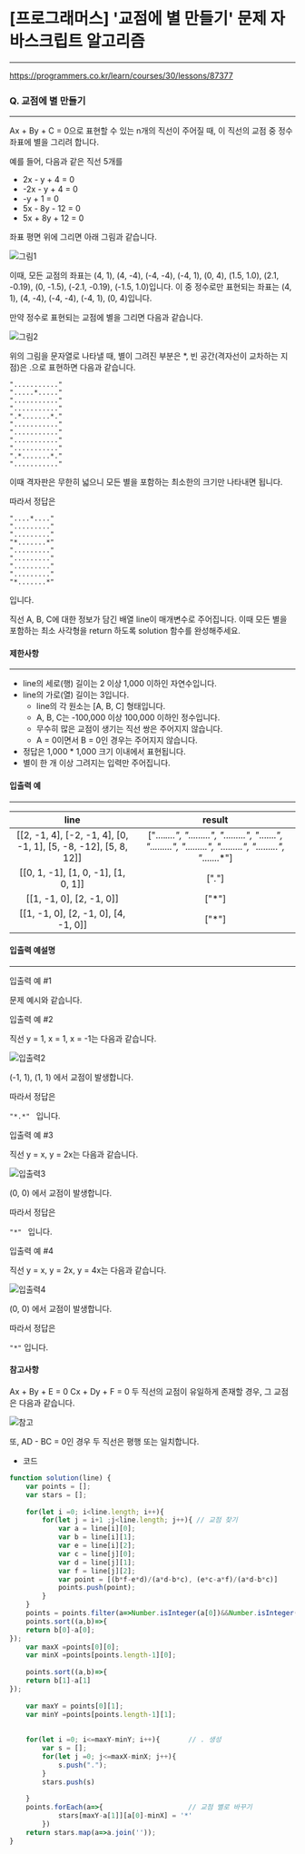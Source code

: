 # [프로그래머스] '교점에 별 만들기' 문제 자바스크립트 알고리즘
-------
https://programmers.co.kr/learn/courses/30/lessons/87377
### Q. 교점에 별 만들기
-----
Ax + By + C = 0으로 표현할 수 있는 n개의 직선이 주어질 때, 이 직선의 교점 중 정수 좌표에 별을 그리려 합니다.

예를 들어, 다음과 같은 직선 5개를

* 2x - y + 4 = 0
* -2x - y + 4 = 0
* -y + 1 = 0
* 5x - 8y - 12 = 0
* 5x + 8y + 12 = 0

좌표 평면 위에 그리면 아래 그림과 같습니다.

![그림1](https://grepp-programmers.s3.ap-northeast-2.amazonaws.com/files/production/d440b8f4-91c3-4272-8a81-876e9aaffb9c/RisingStarGraphBox.jpg)

이때, 모든 교점의 좌표는 (4, 1), (4, -4), (-4, -4), (-4, 1), (0, 4), (1.5, 1.0), (2.1, -0.19), (0, -1.5), (-2.1, -0.19), (-1.5, 1.0)입니다. 이 중 정수로만 표현되는 좌표는 (4, 1), (4, -4), (-4, -4), (-4, 1), (0, 4)입니다.

만약 정수로 표현되는 교점에 별을 그리면 다음과 같습니다.

![그림2](https://grepp-programmers.s3.ap-northeast-2.amazonaws.com/files/production/15ffe460-62dc-48df-82a2-7d7636809454/RisingStarGraphStar.jpg)

위의 그림을 문자열로 나타낼 때, 별이 그려진 부분은 *, 빈 공간(격자선이 교차하는 지점)은 .으로 표현하면 다음과 같습니다.

    "..........."  
    ".....*....."  
    "..........."  
    "..........."  
    ".*.......*."  
    "..........."  
    "..........."  
    "..........."  
    "..........."  
    ".*.......*."  
    "..........." 

이때 격자판은 무한히 넓으니 모든 별을 포함하는 최소한의 크기만 나타내면 됩니다.

따라서 정답은


    "....*...."  
    "........."  
    "........."  
    "*.......*"  
    "........."  
    "........."  
    "........."  
    "........."  
    "*.......*" 

입니다.

직선 A, B, C에 대한 정보가 담긴 배열 line이 매개변수로 주어집니다. 이때 모든 별을 포함하는 최소 사각형을 return 하도록 solution 함수를 완성해주세요.

#### 제한사항 
---
* line의 세로(행) 길이는 2 이상 1,000 이하인 자연수입니다.
* line의 가로(열) 길이는 3입니다.
    * line의 각 원소는 [A, B, C] 형태입니다.
    * A, B, C는 -100,000 이상 100,000 이하인 정수입니다.
    * 무수히 많은 교점이 생기는 직선 쌍은 주어지지 않습니다.
    * A = 0이면서 B = 0인 경우는 주어지지 않습니다.
* 정답은 1,000 * 1,000 크기 이내에서 표현됩니다.
* 별이 한 개 이상 그려지는 입력만 주어집니다.

#### 입출력 예  
----
|line|	result|
|:---:|:---:|
|[[2, -1, 4], [-2, -1, 4], [0, -1, 1], [5, -8, -12], [5, 8, 12]]|	["....*....", ".........", ".........", "*.......*", ".........", ".........", ".........", ".........", "*.......*"]|
|[[0, 1, -1], [1, 0, -1], [1, 0, 1]]|	["*.*"]|
|[[1, -1, 0], [2, -1, 0]]|	["*"]|
|[[1, -1, 0], [2, -1, 0], [4, -1, 0]]|	["*"]|

#### 입출력 예설명
---
입출력 예 #1

문제 예시와 같습니다.

입출력 예 #2

직선 y = 1, x = 1, x = -1는 다음과 같습니다.

![입출력2](https://grepp-programmers.s3.ap-northeast-2.amazonaws.com/files/production/49a6590a-33b2-4240-a1a4-bbd5292c6e7b/RisingStarGraphTC2.png)

(-1, 1), (1, 1) 에서 교점이 발생합니다.

따라서 정답은

```"*.*" ``` 
입니다.

입출력 예 #3

직선 y = x, y = 2x는 다음과 같습니다.

![입출력3](https://grepp-programmers.s3.ap-northeast-2.amazonaws.com/files/production/663cd2ee-3326-4da8-b545-c213a2f2dc5b/RisingStarGraphTC3.png)

(0, 0) 에서 교점이 발생합니다.

따라서 정답은

```"*" ``` 
입니다.

입출력 예 #4

직선 y = x, y = 2x, y = 4x는 다음과 같습니다.

![입출력4](https://grepp-programmers.s3.ap-northeast-2.amazonaws.com/files/production/966291bc-278c-40db-bf72-780aba3e5f5b/RisingStarGraphTC4.png)

(0, 0) 에서 교점이 발생합니다.

따라서 정답은

```"*"```
입니다.

#### 참고사항
Ax + By + E = 0
Cx + Dy + F = 0
두 직선의 교점이 유일하게 존재할 경우, 그 교점은 다음과 같습니다.

![참고](https://grepp-programmers.s3.ap-northeast-2.amazonaws.com/files/production/133f75ab-a22a-476b-92c2-587cea721944/RisingStarExpression.png)

또, AD - BC = 0인 경우 두 직선은 평행 또는 일치합니다.




* 코드 
```js
function solution(line) {
    var points = [];
    var stars = [];
    
    for(let i =0; i<line.length; i++){
        for(let j = i+1 ;j<line.length; j++){ // 교점 찾기 
            var a = line[i][0];
            var b = line[i][1];
            var e = line[i][2];
            var c = line[j][0];
            var d = line[j][1];
            var f = line[j][2];
            var point = [(b*f-e*d)/(a*d-b*c), (e*c-a*f)/(a*d-b*c)]
            points.push(point);
        }
    }
    points = points.filter(a=>Number.isInteger(a[0])&&Number.isInteger(a[1])); // x,y가 정수가 아닌 교점 제거 
    points.sort((a,b)=>{
    return b[0]-a[0];
});
    var maxX =points[0][0];
    var minX =points[points.length-1][0];
   
    points.sort((a,b)=>{
    return b[1]-a[1]
});
    
    var maxY = points[0][1];
    var minY =points[points.length-1][1];
    
    
    for(let i =0; i<=maxY-minY; i++){       // . 생성 
        var s = [];
        for(let j =0; j<=maxX-minX; j++){
            s.push(".");
        }
        stars.push(s)
        
    }  
    points.forEach(a=>{                     // 교점 별로 바꾸기 
            stars[maxY-a[1]][a[0]-minX] = '*'
        })
    return stars.map(a=>a.join(''));
}
   
``` 


